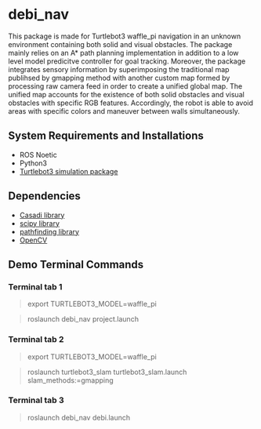 # debi_nav
This package is made for Turtlebot3 waffle_pi navigation in an unknown environment containing both solid and visual obstacles. The package mainly relies on an A* path planning implementation in addition to a low level model predicitve controller for goal tracking. Moreover, the package integrates sensory information by superimposing the traditional map publihsed by gmapping method with another custom map formed by processing raw camera feed in order to create a unified global map. The unified map accounts for the existence of both solid obstacles and visual obstacles with specific RGB features. Accordingly, the robot is able to avoid areas with specific colors and maneuver between walls simultaneously.

## System Requirements and Installations
- ROS Noetic
- Python3
- [Turtlebot3 simulation package](https://emanual.robotis.com/docs/en/platform/turtlebot3/simulation/)

## Dependencies
- [Casadi library](https://web.casadi.org/get/)
- [scipy library](https://pypi.org/project/scipy/)
- [pathfinding library](https://github.com/brean/python-pathfinding)
- [OpenCV](https://pypi.org/project/opencv-python/)

## Demo Terminal Commands
### Terminal tab 1
> export TURTLEBOT3_MODEL=waffle_pi

> roslaunch debi_nav project.launch
### Terminal tab 2
> export TURTLEBOT3_MODEL=waffle_pi

> roslaunch turtlebot3_slam turtlebot3_slam.launch slam_methods:=gmapping
### Terminal tab 3
> roslaunch debi_nav debi.launch
